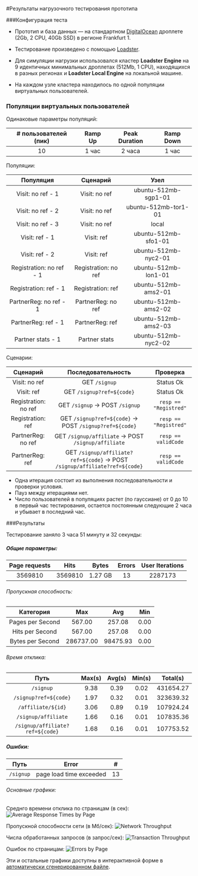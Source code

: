 #Результаты нагрузочного тестирования прототипа

###Конфигурация теста

* Прототип и база данных — на стандартном [DigitalOcean](https://www.digitalocean.com) дроплете (2Gb, 2 CPU, 40Gb SSD) в регионе Frankfurt 1.

* Тестирование произведено с помощью [Loadster](https://www.loadsterperformance.com).

* Для симуляции нагрузки использовался кластер **Loadster Engine** на 9 идентичных минимальных дроплетах (512Mb, 1 CPU), находящихся в разных регионах и **Loadster Local Engine** на локальной машине.
* На каждом узле кластера находилось по одной популяции виртуальных пользователей. 


### Популяции виртуальных пользователей

Одинаковые параметры популяций:

|# пользователей (пик)|Ramp Up|Peak Duration|Ramp Down|
|:-------------------:|:-----:|:-----------:|:-------:|
| 10 | 1 час | 2 часа | 1 час |

Популяции:

|Популяция|Сценарий|Узел|
|:-------:|:------:|:--:|
|Visit: no ref - 1|Visit: no ref|ubuntu-512mb-sgp1-01|
|Visit: no ref - 2|Visit: no ref|ubuntu-512mb-tor1-01|
|Visit: no ref - 3|Visit: no ref|local|
|Visit: ref - 1|Visit: ref|ubuntu-512mb-sfo1-01|
|Visit: ref - 2|Visit: ref|ubuntu-512mb-nyc2-01|
|Registration: no ref - 1|Registration: no ref|ubuntu-512mb-lon1-01|
|Registration: ref - 1|Registration: ref|ubuntu-512mb-ams2-01|
|PartnerReg: no ref - 1|PartnerReg: no ref|ubuntu-512mb-ams2-02|
|PartnerReg: ref - 1|PartnerReg: ref|ubuntu-512mb-ams2-03|
|Partner stats - 1|Partner stats|ubuntu-512mb-nyc2-02|

Сценарии:

|Сценарий|Последовательность|Проверка|
|:------:|:----------------:|:------:|
|Visit: no ref|GET `/signup`|Status Ok|
|Visit: ref|GET `/signup?ref=${code}`|Status Ok|
|Registration: no ref|GET `/signup` -> POST `/signup`|`resp == "Registred"`|
|Registration: ref|GET `/signup?ref=${code}` -> POST `/signup?ref=${code}`|`resp == "Registred"`|
|PartnerReg: no ref|GET `/signup/affiliate` -> POST `/signup/affiliate`|`resp == validCode`|
|PartnerReg: ref| GET `/signup/affiliate?ref=${code}` -> POST `/signup/affiliate?ref=${code}`|`resp == validCode`|

* Одна итерация состоит из выполнения последовательности и проверки условия.
* Пауз между итерациями нет.
* Число пользователей в популяциях растет (по гауссиане) от 0 до 10 в первый час тестирования, остается постоянным следующие 2 часа и убывает в последний час.

###Результаты

Тестирование заняло 3 часа 51 минуту и 32 секунды:

##### Общие параметры:

|Page requests|Hits|Bytes|Errors|User Iterations|
|:-----------:|:--:|:---:|:----:|:-------------:|
|3569810|3569810|1.27 GB|13|2287173|

###### Пропускная способность:

|Категория|Max|Avg|Min|
|:-------:|:-:|:-:|:-:|
|Pages per Second|567.00|257.08|0.00|
|Hits per Second|567.00|257.08|0.00|
|Bytes per Second|286737.00|98475.93|0.00|

###### Время отклика:

|Путь|Max(s)|Avg(s)|Min(s)|Total(s)|
|:--:|:----:|:----:|:----:|:------:|
|`/signup`|9.38|0.39|0.02|431654.27|
|`/signup?ref=${code}`|1.97|0.32|0.01|323639.32|
|`/affiliate/${id}`|3.06|0.89|0.19|107924.24|
|`/signup/affiliate`|1.66|0.16|0.01|107835.36|
|`/signup/affiliate?ref=${code}`|1.68|0.16|0.01|107753.52|

##### Ошибки:

|Путь|Error| # |
|:--:|:---:|:--:|
|`/signup`|page load time exceeded|13|

###### Основные графики:

Среднго времени отклика по страницам (в сек):
![Average Response Times by Page](https://s3.amazonaws.com/f.cl.ly/items/0i3z191h0r282Q313Y1H/Screen%20Shot%202016-02-01%20at%2012.36.40.png?v=a9469910)

Пропускной способности сети (в Мб/сек):
![Network Throughput](https://s3.amazonaws.com/f.cl.ly/items/3u0n270T162X3E2H1H30/Screen%20Shot%202016-02-01%20at%2012.37.08.png?v=d37c22eb)

Числа обработанных запросов (в запрос/сек):
![Transaction Throughput](https://s3.amazonaws.com/f.cl.ly/items/2M3r153h062z1q330L1N/Screen%20Shot%202016-02-01%20at%2012.37.37.png?v=8fe8cd42)

Ошибок по страницам:
![Errors by Page](https://s3.amazonaws.com/f.cl.ly/items/0Y0F1t0l1u3x103S2I2Q/Screen%20Shot%202016-02-01%20at%2012.38.03.png?v=95ec3ddc)

Эти и остальные графики доступны в интерактивной форме в [автоматически сгенерированном файле](http://htmlpreview.github.io/?https://gist.githubusercontent.com/gafiatulin/5101249c9a035758ba9c/raw/6d08cb9b593fc484aacebca0d33f752a076a9d62/Test.html).

